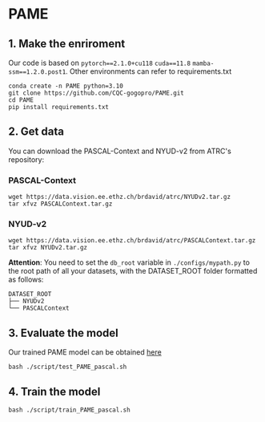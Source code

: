 # PAME

## 1. Make the enriroment
Our code is based on  `pytorch==2.1.0+cu118` `cuda==11.8` `mamba-ssm==1.2.0.post1`. Other environments can refer to requirements.txt
```
conda create -n PAME python=3.10
git clone https://github.com/CQC-gogopro/PAME.git
cd PAME
pip install requirements.txt
```

## 2. Get data 
You can download the PASCAL-Context and NYUD-v2 from ATRC's repository:
### PASCAL-Context
```
wget https://data.vision.ee.ethz.ch/brdavid/atrc/NYUDv2.tar.gz
tar xfvz PASCALContext.tar.gz
```
### NYUD-v2
```
wget https://data.vision.ee.ethz.ch/brdavid/atrc/PASCALContext.tar.gz
tar xfvz NYUDv2.tar.gz
```

**Attention**: You need to set the ```db_root``` variable in ```./configs/mypath.py``` to the root path of all your datasets, with the DATASET_ROOT folder formatted as follows:
```
DATASET_ROOT
├── NYUDv2
└── PASCALContext
```



## 3. Evaluate the model
Our trained PAME model can be obtained [here](https://hkustconnect-my.sharepoi)
```
bash ./script/test_PAME_pascal.sh
```

## 4. Train the model
```
bash ./script/train_PAME_pascal.sh
```
